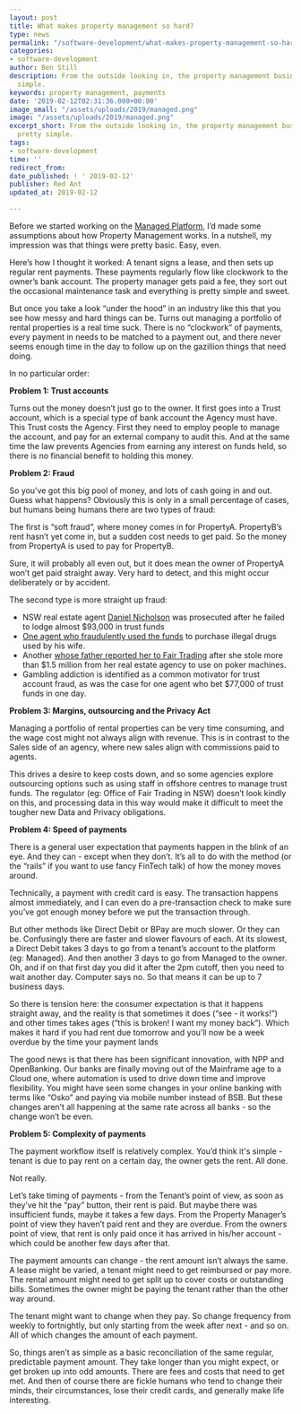 ```yaml
---
layout: post
title: What makes property management so hard?
type: news
permalink: "/software-development/what-makes-property-management-so-hard"
categories:
- software-development
author: Ben Still
description: From the outside looking in, the property management business looks pretty
  simple.
keywords: property management, payments
date: '2019-02-12T02:31:36.000+00:00'
image_small: "/assets/uploads/2019/managed.png"
image: "/assets/uploads/2019/managed.png"
excerpt_short: From the outside looking in, the property management business looks
  pretty simple.
tags:
- software-development
time: ''
redirect_from:
date_published: ! ' 2019-02-12'
publisher: Red Ant
updated_at: 2019-02-12

---
```

Before we started working on the [Managed Platform](/portfolio/managed/), I’d made some assumptions about how Property Management works. In a nutshell, my impression was that things were pretty basic. Easy, even.

Here’s how I thought it worked: A tenant signs a lease, and then sets up regular rent payments. These payments regularly flow like clockwork to the owner’s bank account. The property manager gets paid a fee, they sort out the occasional maintenance task and everything is pretty simple and sweet.

But once you take a look “under the hood” in an industry like this that you see how messy and hard things can be. Turns out managing a portfolio of rental properties is a real time suck. There is no “clockwork” of payments, every payment in needs to be matched to a payment out, and there never seems enough time in the day to follow up on the gazillion things that need doing.

In no particular order:

**Problem 1: Trust accounts**

Turns out the money doesn’t just go to the owner. It first goes into a Trust account, which is a special type of bank account the Agency must have. This Trust costs the Agency. First they need to employ people to manage the account, and pay for an external company to audit this. And at the same time the law prevents Agencies from earning any interest on funds held, so there is no financial benefit to holding this money.

**Problem 2: Fraud**

So you’ve got this big pool of money, and lots of cash going in and out. Guess what happens? Obviously this is only in a small percentage of cases, but humans being humans there are two types of fraud:

The first is “soft fraud”, where money comes in for PropertyA. PropertyB’s rent hasn’t yet come in, but a sudden cost needs to get paid. So the money from PropertyA is used to pay for PropertyB.

Sure, it will probably all even out, but it does mean the owner of PropertyA won’t get paid straight away. Very hard to detect, and this might occur deliberately or by accident.

The second type is more straight up fraud:

* NSW real estate agent [Daniel Nicholson](http://www.realestatebusiness.com.au/breaking-news/11202-agent-jailed-over-trust-account-fraud) was prosecuted after he failed to lodge almost $93,000 in trust funds
* [One agent who fraudulently used the funds](https://www.smh.com.au/business/consumer-affairs/millions-in-nsw-real-estate-fraud-prompts-raft-of-new-regulations-20161124-gsx3gf.html) to purchase illegal drugs used by his wife.
* Another [whose father reported her to Fair Trading](https://www.illawarramercury.com.au/story/1982022/warilla-agent-feeds-101m-into-pokies/) after she stole more than $1.5 million from her real estate agency to use on poker machines.
* Gambling addiction is identified as a common motivator for trust account fraud, as was the case for one agent who bet $77,000 of trust funds in one day.

**Problem 3: Margins, outsourcing and the Privacy Act**

Managing a portfolio of rental properties can be very time consuming, and the wage cost might not always align with revenue. This is in contrast to the Sales side of an agency, where new sales align with commissions paid to agents.

This drives a desire to keep costs down, and so some agencies explore outsourcing options such as using staff in offshore centres to manage trust funds. The regulator (eg: Office of Fair Trading in NSW) doesn’t look kindly on this, and processing data in this way would make it difficult to meet the tougher new Data and Privacy obligations.

**Problem 4: Speed of payments**

There is a general user expectation that payments happen in the blink of an eye. And they can - except when they don’t. It’s all to do with the method (or the “rails” if you want to use fancy FinTech talk) of how the money moves around.

Technically, a payment with credit card is easy. The transaction happens almost immediately, and I can even do a pre-transaction check to make sure you’ve got enough money before we put the transaction through.

But other methods like Direct Debit or BPay are much slower. Or they can be. Confusingly there are faster and slower flavours of each. At its slowest, a Direct Debit takes 3 days to go from a tenant’s account to the platform (eg: Managed). And then another 3 days to go from Managed to the owner. Oh, and if on that first day you did it after the 2pm cutoff, then you need to wait another day. Computer says no. So that means it can be up to 7 business days.

So there is tension here: the consumer expectation is that it happens straight away, and the reality is that sometimes it does (“see - it works!”) and other times takes ages (“this is broken! I want my money back”). Which makes it hard if you had rent due tomorrow and you’ll now be a week overdue by the time your payment lands

The good news is that there has been significant innovation, with NPP and OpenBanking. Our banks are finally moving out of the Mainframe age to a Cloud one, where automation is used to drive down time and improve flexibility. You might have seen some changes in your online banking with terms like “Osko” and paying via mobile number instead of BSB. But these changes aren’t all happening at the same rate across all banks - so the change won’t be even.

**Problem 5: Complexity of payments**

The payment workflow itself is relatively complex. You’d think it's simple - tenant is due to pay rent on a certain day, the owner gets the rent. All done.

Not really.

Let’s take timing of payments - from the Tenant’s point of view, as soon as they’ve hit the “pay” button, their rent is paid. But maybe there was insufficient funds, maybe it takes a few days. From the Property Manager’s point of view they haven’t paid rent and they are overdue. From the owners point of view, that rent is only paid once it has arrived in his/her account - which could be another few days after that.

The payment amounts can change - the rent amount isn’t always the same. A lease might be varied, a tenant might need to get reimbursed or pay more. The rental amount might need to get split up to cover costs or outstanding bills. Sometimes the owner might be paying the tenant rather than the other way around.

The tenant might want to change when they pay. So change frequency from weekly to fortnightly, but only starting from the week after next - and so on. All of which changes the amount of each payment.

So, things aren’t as simple as a basic reconciliation of the same regular, predictable payment amount. They take longer than you might expect, or get broken up into odd amounts. There are fees and costs that need to get met. And then of course there are fickle humans who tend to change their minds, their circumstances, lose their credit cards, and generally make life interesting.